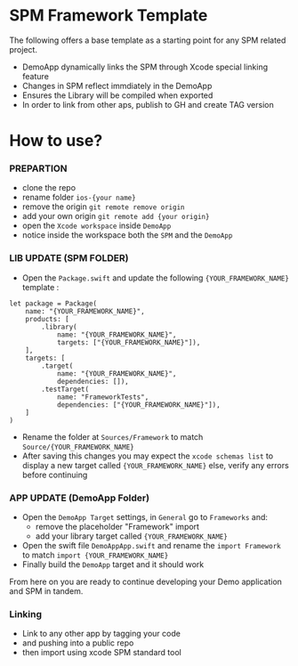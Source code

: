 # SPM Framework Template

The following offers a base template as a starting  point for any SPM related project. 
- DemoApp dynamically links the SPM through Xcode special linking feature
- Changes in SPM reflect immdiately in the DemoApp
- Ensures the Library will be compiled when exported
- In order to link from other aps, publish to GH and create  TAG version


# How to use?

### PREPARTION
- clone the repo
- rename folder `ios-{your name}`
- remove the origin `git remote remove origin`
- add your own origin `git remote add {your origin}`
- open the `Xcode workspace` inside `DemoApp`
- notice inside the workspace both the `SPM` and the `DemoApp`

### LIB UPDATE (SPM FOLDER)
- Open the `Package.swift` and update the following `{YOUR_FRAMEWORK_NAME}` template :
```
let package = Package(
    name: "{YOUR_FRAMEWORK_NAME}",
    products: [
        .library(
            name: "{YOUR_FRAMEWORK_NAME}",
            targets: ["{YOUR_FRAMEWORK_NAME}"]),
    ],
    targets: [
        .target(
            name: "{YOUR_FRAMEWORK_NAME}",
            dependencies: []),
        .testTarget(
            name: "FrameworkTests",
            dependencies: ["{YOUR_FRAMEWORK_NAME}"]),
    ]
)
```
- Rename the folder at `Sources/Framework` to match `Source/{YOUR_FRAMEWORK_NAME}`
- After saving this changes you may expect the `xcode schemas list` to display a new target called `{YOUR_FRAMEWORK_NAME}` else, verify any errors before continuing

### APP UPDATE (DemoApp Folder)
- Open the `DemoApp Target` settings, in `General` go to `Frameworks` and:
  - remove the placeholder "Framework" import
  - add your library target  called `{YOUR_FRAMEWORK_NAME}`
- Open the swift file `DemoAppApp.swift` and rename the `import Framework` to match  `import {YOUR_FRAMEWORK_NAME}`
- Finally build the `DemoApp` target and it should work

From here on you are ready to continue developing your Demo application and SPM in tandem.

### Linking

- Link to any other app by tagging your code 
- and pushing into a public repo
- then import using xcode SPM standard tool
